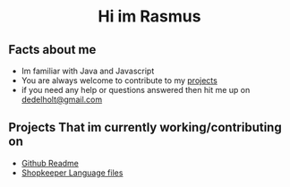 <h1 align="center">Hi im Rasmus</h1>

## Facts about me

- Im familiar with Java and Javascript
- You are always welcome to contribute to my [projects](https://github.com/RalleeDev?tab=repositories)
- if you need any help or questions answered then hit me up on dedelholt@gmail.com


## Projects That im currently working/contributing on
- [Github Readme](https://github.com/RalleeDev/RalleeDev)
- [Shopkeeper Language files](https://github.com/RalleeDev/Language-Files)
